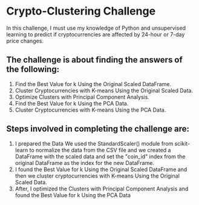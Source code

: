 # Crypto-Clustering Challenge

In this challenge, I must use my knowledge of Python and unsupervised learning to predict if cryptocurrencies are affected by 24-hour or 7-day price changes.

## The challenge is about finding the answers of the following:

1. Find the Best Value for k Using the Original Scaled DataFrame.
1. Cluster Cryptocurrencies with K-means Using the Original Scaled Data.
1. Optimize Clusters with Principal Component Analysis.
1. Find the Best Value for k Using the PCA Data.
1. Cluster Cryptocurrencies with K-means Using the PCA Data.

## Steps involved in completing the challenge are:

1. I prepared the Data We used the StandardScaler() module from scikit-learn to normalize the data from the CSV file and we created a DataFrame with the scaled data and set the "coin\_id" index from the original DataFrame as the index for the new DataFrame. 
1. I found the Best Value for k Using the Original Scaled DataFrame and then we cluster cryptocurrencies with K-means Using the Original Scaled Data. 
1. After, I optimized the Clusters with Principal Component Analysis and found the Best Value for k Using the PCA Data
